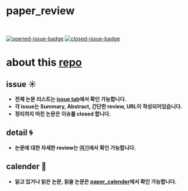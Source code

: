 # paper_review
<br>

[![opened-issue-badge](https://img.shields.io/github/issues/seungw00lee/paper_review)](https://github.com/SEUNGW00LEE/paper_review/issues?q=is%3Aopen+is%3Aissue)
[![closed-issue-badge](https://img.shields.io/github/issues-closed/seungw00lee/paper_review)](https://github.com/SEUNGW00LEE/paper_review/issues?q=is%3Aissue+is%3Aclosed)

# about this [repo](https://github.com/SEUNGW00LEE/paper_review)


## issue :sunny:

- **전체 논문 리스트는 [issue tab](https://github.com/SEUNGW00LEE/paper_review/issues)에서 확인 가능합니다.**
- **각 issue는 Summary, Abstract, 간단한 review, URL이 작성되어있습니다.**
- **정리까지 마친 논문은 이슈를 closed 합니다.**

## detail :cyclone:

- **논문에 대한 자세한 review는 [여기](https://seungw00lee.github.io/)에서 확인 가능합니다.**

## calender :date:

- **읽고 있거나 읽은 논문, 읽을 논문은 [paper_calender](https://github.com/users/SEUNGW00LEE/projects/1)에서 확인 가능합니다.**



